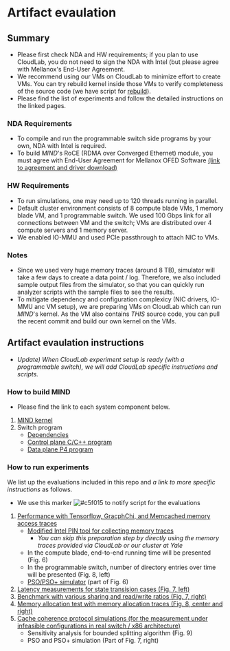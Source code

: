# Artifact evaulation

## Summary
- Please first check NDA and HW requirements; if you plan to use CloudLab, you do not need to sign the NDA with Intel (but please agree with Mellanox's End-User Agreement.
- We recommend using our VMs on CloudLab to minimize effort to create VMs. You can try rebuild kernel inside those VMs to verify completeness of the source code (we have script for [rebuild](https://github.com/shsym/mind/blob/main/ctrl_scripts/readme.md#re-build-mind-kernel)).
- Please find the list of experiments and follow the detailed instructions on the linked pages.

### NDA Requirements
- To compile and run the programmable switch side programs by your own, NDA with Intel is required.
- To build *MIND*'s RoCE (RDMA over Converged Ethernet) module, you must agree with End-User Agreement for Mellanox OFED Software [(link to agreement and driver download)](https://www.mellanox.com/page/mlnx_ofed_eula?mtag=linux_sw_drivers&mrequest=downloads&mtype=ofed&mver=MLNX_OFED-5.0-1.0.0.0&mname=MLNX_OFED_LINUX-5.0-1.0.0.0-ubuntu18.04-x86_64.tgz)

### HW Requirements
- To run simulations, one may need up to 120 threads running in parallel.
- Default cluster environment consists of 8 compute blade VMs, 1 memory blade VM, and 1 programmable switch. We used 100 Gbps link for all connections between VM and the switch; VMs are distributed over 4 compute servers and 1 memory server.
- We enabled IO-MMU and used PCIe passthrough to attach NIC to VMs.

### Notes
- Since we used very huge memory traces (around 8 TB), simulator will take a few days to create a data point / log.
Therefore, we also included sample output files from the simulator, so that you can quickly run analyzer scripts with the sample files to see the results.
- To mitigate dependency and configuration complexicy (NIC drivers, IO-MMU anc VM setup), we are preparing VMs on CloudLab which can run *MIND*'s kernel.
As the VM also contains *THIS* source code, you can pull the recent commit and build our own kernel on the VMs.

## Artifact evaulation instructions
- *Update) When CloudLab experiment setup is ready (with a programmable switch), we will add CloudLab specific instructions and scripts.*

### How to build MIND
- Please find the link to each system component below.
1. [MIND kernel](https://github.com/shsym/mind/tree/main/mind_linux)
2. Switch program
    - [Dependencies](https://github.com/shsym/mind/blob/main/mind_switch_ctrl/dependencies.md)
    - [Control plane C/C++ program](https://github.com/shsym/mind/tree/main/mind_switch_ctrl)
    - [Data plane P4 program](https://github.com/shsym/mind/tree/main/mind_p4)

### How to run experiments
We list up the evaluations included in this repo and *a link to more specific instructions* as follows.
- We use this marker ![#c5f015](https://via.placeholder.com/15/c5f015/000000?text=+) to notify script for the evaluations
1. [Performance with Tensorflow, GracphChi, and Memcached memory access traces](https://github.com/shsym/mind/tree/main/ctrl_scripts)
    - [Modified Intel PIN tool for collecting memory traces](https://github.com/shsym/mind/tree/main/tools/prepare_traces)
      - *You can skip this preparation step by directly using the memory traces provided via CloudLab or our cluster at Yale*
    - In the compute blade, end-to-end running time will be presented (Fig. 6)
    - In the programmable switch, number of directory entries over time will be presented (Fig. 8, left)
    - [PSO/PSO+ simulator](https://github.com/shsym/mind/tree/main/tools/pso_estimator) (part of Fig. 6)
2. [Latency measurements for state transision cases (Fig. 7, left)](https://github.com/shsym/mind/tree/main/ctrl_scripts)
3. [Benchmark with various sharing and read/write ratios (Fig. 7, right)](https://github.com/shsym/mind/tree/main/ctrl_scripts)
4. [Memory allocation test with memory allocation traces (Fig. 8, center and right)](https://github.com/shsym/mind/tree/main/tools/memory_allocation)
5. [Cache coherence protocol simulations (for the measurement under infeasible configurations in real switch / x86 architecture)](https://github.com/shsym/mind/tree/main/tools/cache_coherence_sim)
    - Sensitivity analysis for bounded splitting algorithm (Fig. 9)
    - PSO and PSO+ simulation (Part of Fig. 7, right)
